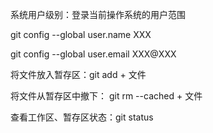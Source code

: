 系统用户级别：登录当前操作系统的用户范围

git config --global user.name XXX

git config --global user.email XXX@XXX





将文件放入暂存区：git add + 文件 

将文件从暂存区中撤下： git rm --cached + 文件



查看工作区、暂存区状态：git status

